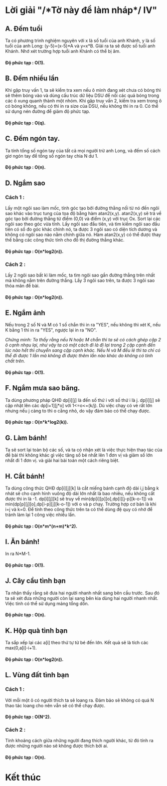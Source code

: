 # Lời giải "/\*Tờ này để làm nháp\*/ IV"

## A. Đếm tuổi

Ta có phương trình nghiệm nguyên với x là số tuổi của anh Khánh, y là số tuổi của anh Long: (y-5)=(x-5)\*A và y=x\*B. Giải ra ta sẽ được số tuổi anh Khánh. Nhớ xét trường hợp tuổi anh Khánh có thể bị âm.

#### Độ phức tạp : O(1).

## B. Đếm nhiều lần

Khi gặp truy vấn 1, ta sẽ kiểm tra xem nếu ô mình đang xét chưa có bóng thì sẽ thêm bóng vào và dùng cấu trúc dữ liệu DSU để nối các quả bóng trong các ô xung quanh thành một nhóm. Khi gặp truy vấn 2, kiểm tra xem trong ô có bóng không, nếu có thì in ra size của DSU, nếu không thì in ra 0. Có thể sử dụng nén đường để giảm độ phức tạp.

#### Độ phức tạp : O(q).

## C. Đếm ngón tay.

Ta tính tổng số ngón tay của tất cả mọi người trừ anh Long, và đếm số cách giơ ngón tay để tổng số ngón tay chia N dư 1.

#### Độ phức tạp : O(n).

## D. Ngắm sao

### Cách 1 :

Lấy một ngôi sao làm mốc, tính góc tạo bởi đường thằng nối từ nó đến ngôi sao khác vào trục tung của tọa độ bằng hàm atan2(x,y). atan2(x,y) sẽ trả về góc tạo bởi đường thẳng từ điểm (0,0) và điểm (x,y) với trục Ox. Sort lại các ngôi sao theo góc vừa tính. Lấy ngôi sao đầu tiên, và tìm kiếm ngôi sao đầu tiên có số đo góc khác chính nó, ta được 3 ngôi sao có diện tích dương và không có ngôi sao nào nằm chính giữa nó. Hàm atan2(x,y) có thể được thay thế bằng các công thức tính cho đồ thị đường thẳng khác.

#### Độ phức tạp : O(n\*log2(n)).

### Cách 2 :

Lấy 2 ngôi sao bất kì làm mốc, ta tìm ngôi sao gần đường thẳng trên nhất mà không nằm trên đường thẳng. Lấy 3 ngôi sao trên, ta được 3 ngôi sao thỏa mãn đề bài.

#### Độ phức tạp : O(n\*log2(n)).

## E. Ngắm ảnh

Nếu trong 2 số N và M có 1 số chắn thì in ra "YES", nếu không thì xét K, nếu K bằng 1 thì in ra "YES", ngược lại in ra "NO".

*Chứng minh: Ta thấy rằng nếu N hoặc M chẵn thì ta sẽ có cách ghép cặp 2 ô cạnh nhau lại, như vậy ta có một cách đi là đi lại trong 2 cặp cạnh đến lúc nào hết thì chuyển sang cặp cạnh khác. Nếu N và M đều lẻ thì ta chỉ có thể đi được 1 lần mà không đi được thêm lần nào khác do không có tính chất trên.*

#### Độ phức tạp : O(1).

## F. Ngắm mưa sao băng.

Ta dùng phương pháp QHĐ dp[i][j] là đến số thứ i với số thứ i là j. dp[i][j] sẽ cập nhật lên các dp[i+1][j*o] với 1<=o<=(k/j). Dù việc chạy có vẻ rất lớn nhưng nếu j càng to thì o cằng nhỏ, do vậy đảm bảo có thể chạy được.

#### Độ phức tạp : O(n\*k\*log2(k)).

## G. Làm bánh!

Ta sẽ sort lại toàn bộ các số, và ta có nhận xét là việc thực hiện thao tác của đề bài thì không khác gì việc tăng số bé nhất lên 1 đơn vị và giảm số lớn nhất đi 1 đơn vị. và giải hai bài toán một cách riêng biệt.

## H. Cắt bánh!

Ta dùng công thức QHĐ dp[i][j][k] là cắt miếng bánh cạnh độ dài i,j bằng k nhát sẽ cho cạnh hình vuông độ dài lớn nhất là bao nhiêu, nếu không cắt được thì in là -1. dp[i][j][k] sẽ truy về min(dp[i][p][o],dp[i][j-p][k-o-1]) và min(dp[p][j][o],dp[i-p][j][k-o-1]) với o và p chạy. Trường hợp cơ bản là khi i=j và k=0. Để tính theo công thức trên ta có thể dùng đệ quy có nhớ để tránh làm lại 1 công việc nhiều lần.

#### Độ phức tạp : O(n\*m\*(n+m)\*k^2).

## I. Ăn bánh!

In ra N\*M-1.

#### Độ phức tạp : O(1).

## J. Cây cầu tình bạn

Ta nhận thấy rằng sẽ đưa hai người nhanh nhất sang bên cầu trước. Sau đó ta sẽ xét đưa những người còn lại sang bên kia dùng hai người nhanh nhất. Việc tính có thể sử dụng mảng tổng dồn.

#### Độ phức tạp : O(n).

## K. Hộp quà tình bạn

Ta sắp xếp lại các a[i] theo thứ tự từ bé đến lớn. Kết quả sẽ là tích các max(0,a[i]-i+1).

#### Độ phức tạp : O(n\*log2(n)).

## L. Vùng đất tình bạn

### Cách 1 :

Với mỗi một ô có người thích ta sẽ loang ra. Đảm bảo sẽ không có quá N thao tác loang cho nên vẫn sẽ có thể chạy được.

#### Độ phức tạp : O(N^2).

### Cách 2 :

Tính khoảng cách giữa những người đang thích người khác, từ đó tính ra được những người nào sẽ không được thích bởi ai.

#### Độ phức tạp : O(n).

# Kết thúc
